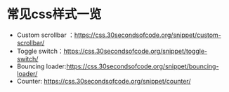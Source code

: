 # 常见css样式一览

* Custom scrollbar ：https://css.30secondsofcode.org/snippet/custom-scrollbar/
* Toggle switch：https://css.30secondsofcode.org/snippet/toggle-switch/
* Bouncing loader:https://css.30secondsofcode.org/snippet/bouncing-loader/
* Counter: https://css.30secondsofcode.org/snippet/counter/